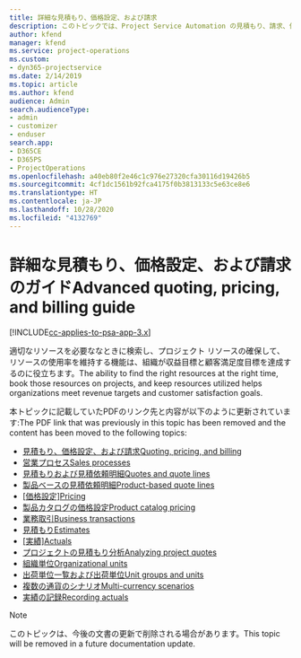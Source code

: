 ```yaml
---
title: 詳細な見積もり、価格設定、および請求
description: このトピックでは、Project Service Automation の見積もり、請求、価格設定に関する情報を提供します。
author: kfend
manager: kfend
ms.service: project-operations
ms.custom:
- dyn365-projectservice
ms.date: 2/14/2019
ms.topic: article
ms.author: kfend
audience: Admin
search.audienceType:
- admin
- customizer
- enduser
search.app:
- D365CE
- D365PS
- ProjectOperations
ms.openlocfilehash: a40eb80f2e46c1c976e27320cfa30116d19426b5
ms.sourcegitcommit: 4cf1dc1561b92fca4175f0b3813133c5e63ce8e6
ms.translationtype: HT
ms.contentlocale: ja-JP
ms.lasthandoff: 10/28/2020
ms.locfileid: "4132769"
---
```

# <a name="advanced-quoting-pricing-and-billing-guide"></a><span data-ttu-id="2c7e7-103">詳細な見積もり、価格設定、および請求のガイド</span><span class="sxs-lookup"><span data-stu-id="2c7e7-103">Advanced quoting, pricing, and billing guide</span></span>

[!INCLUDE[cc-applies-to-psa-app-3.x](../../includes/cc-applies-to-psa-app-3x.md)]

<span data-ttu-id="2c7e7-104">適切なリソースを必要ななときに検索し、プロジェクト リソースの確保して、リソースの使用率を維持する機能は、組織が収益目標と顧客満足度目標を達成するのに役立ちます。</span><span class="sxs-lookup"><span data-stu-id="2c7e7-104">The ability to find the right resources at the right time, book those resources on projects, and keep resources utilized helps organizations meet revenue targets and customer satisfaction goals.</span></span> 

<span data-ttu-id="2c7e7-105">本トピックに記載していたPDFのリンク先と内容が以下のように更新されています:</span><span class="sxs-lookup"><span data-stu-id="2c7e7-105">The PDF link that was previously in this topic has been removed and the content has been moved to the following topics:</span></span>

- [<span data-ttu-id="2c7e7-106">見積もり、価格設定、および請求</span><span class="sxs-lookup"><span data-stu-id="2c7e7-106">Quoting, pricing, and billing</span></span>](../quote-bill-price.md)
- [<span data-ttu-id="2c7e7-107">営業プロセス</span><span class="sxs-lookup"><span data-stu-id="2c7e7-107">Sales processes</span></span>](../basic-sales-process.md)
- [<span data-ttu-id="2c7e7-108">見積もりおよび見積依頼明細</span><span class="sxs-lookup"><span data-stu-id="2c7e7-108">Quotes and quote lines</span></span>](../basic-quote-lines.md)
- [<span data-ttu-id="2c7e7-109">製品ベースの見積依頼明細</span><span class="sxs-lookup"><span data-stu-id="2c7e7-109">Product-based quote lines</span></span>](../product-based-quote-lines.md)
- <span data-ttu-id="2c7e7-110">[[価格設定]](../basic-pricing.md)</span><span class="sxs-lookup"><span data-stu-id="2c7e7-110">[Pricing](../basic-pricing.md)</span></span>
- [<span data-ttu-id="2c7e7-111">製品カタログの価格設定</span><span class="sxs-lookup"><span data-stu-id="2c7e7-111">Product catalog pricing</span></span>](../product-catalog-pricing.md)
- [<span data-ttu-id="2c7e7-112">業務取引</span><span class="sxs-lookup"><span data-stu-id="2c7e7-112">Business transactions</span></span>](../basic-business-transactions.md)
- [<span data-ttu-id="2c7e7-113">見積もり</span><span class="sxs-lookup"><span data-stu-id="2c7e7-113">Estimates</span></span>](../estimates.md)
- <span data-ttu-id="2c7e7-114">[[実績]](../actuals.md)</span><span class="sxs-lookup"><span data-stu-id="2c7e7-114">[Actuals](../actuals.md)</span></span>
- [<span data-ttu-id="2c7e7-115">プロジェクトの見積もり分析</span><span class="sxs-lookup"><span data-stu-id="2c7e7-115">Analyzing project quotes</span></span>](../basic-analyzing-quotes.md)
- [<span data-ttu-id="2c7e7-116">組織単位</span><span class="sxs-lookup"><span data-stu-id="2c7e7-116">Organizational units</span></span>](../advanced-organizational.md)
- [<span data-ttu-id="2c7e7-117">出荷単位一覧および出荷単位</span><span class="sxs-lookup"><span data-stu-id="2c7e7-117">Unit groups and units</span></span>](../advanced-units.md)
- [<span data-ttu-id="2c7e7-118">複数の通貨のシナリオ</span><span class="sxs-lookup"><span data-stu-id="2c7e7-118">Multi-currency scenarios</span></span>](../advanced-currency.md)
- [<span data-ttu-id="2c7e7-119">実績の記録</span><span class="sxs-lookup"><span data-stu-id="2c7e7-119">Recording actuals</span></span>](../advanced-actuals.md)

> [!NOTE]
> <span data-ttu-id="2c7e7-120">このトピックは、今後の文書の更新で削除される場合があります。</span><span class="sxs-lookup"><span data-stu-id="2c7e7-120">This topic will be removed in a future documentation update.</span></span> 

